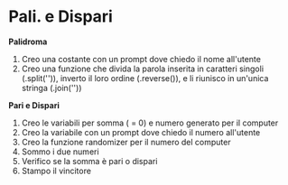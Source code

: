 Pali. e Dispari
===

**Palidroma**
1. Creo una costante con un prompt dove chiedo il nome all'utente
2. Creo una funzione che divida la parola inserita in caratteri singoli (.split('')), inverto il loro ordine (.reverse()), e li riunisco in un'unica stringa (.join(''))

**Pari e Dispari**
1. Creo le variabili per somma ( = 0) e numero generato per il computer
1. Creo la variabile con un prompt dove chiedo il numero all'utente
1. Creo la funzione randomizer per il numero del computer
1. Sommo i due numeri
1. Verifico se la somma è pari o dispari
1. Stampo il vincitore